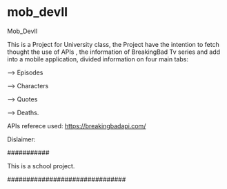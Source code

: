# mob_devII
Mob_DevII

This is a Project for University class, the Project
have the intention to fetch thought the use of
APIs , the information of BreakingBad Tv series
and add into a mobile application, divided information
on four main tabs:

--> Episodes

--> Characters

--> Quotes

--> Deaths.


APIs referece used: https://breakingbadapi.com/

Dislaimer:

###########

This is a school project.

###############################